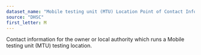 ```yaml
---
dataset_name: "Mobile testing unit (MTU) Location Point of Contact Information"
source: "DHSC"
first_letter: M
---
```

Contact information for the owner or local authority which runs a Mobile testing unit (MTU) testing location.